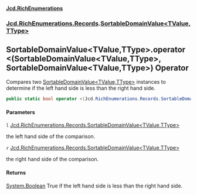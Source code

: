 #### [Jcd.RichEnumerations](index.md 'index')
### [Jcd.RichEnumerations.Records](Jcd.RichEnumerations.Records.md 'Jcd.RichEnumerations.Records').[SortableDomainValue&lt;TValue,TType&gt;](SortableDomainValue_TValue,TType_.md 'Jcd.RichEnumerations.Records.SortableDomainValue<TValue,TType>')

## SortableDomainValue<TValue,TType>.operator <(SortableDomainValue<TValue,TType>, SortableDomainValue<TValue,TType>) Operator

Compares two [SortableDomainValue&lt;TValue,TType&gt;](SortableDomainValue_TValue,TType_.md 'Jcd.RichEnumerations.Records.SortableDomainValue<TValue,TType>') instances to determine if the left hand side is less
than
the right hand side.

```csharp
public static bool operator <(Jcd.RichEnumerations.Records.SortableDomainValue<TValue,TType>? l, Jcd.RichEnumerations.Records.SortableDomainValue<TValue,TType>? r);
```
#### Parameters

<a name='Jcd.RichEnumerations.Records.SortableDomainValue_TValue,TType_.op_LessThan(Jcd.RichEnumerations.Records.SortableDomainValue_TValue,TType_,Jcd.RichEnumerations.Records.SortableDomainValue_TValue,TType_).l'></a>

`l` [Jcd.RichEnumerations.Records.SortableDomainValue&lt;](SortableDomainValue_TValue,TType_.md 'Jcd.RichEnumerations.Records.SortableDomainValue<TValue,TType>')[TValue](SortableDomainValue_TValue,TType_.md#Jcd.RichEnumerations.Records.SortableDomainValue_TValue,TType_.TValue 'Jcd.RichEnumerations.Records.SortableDomainValue<TValue,TType>.TValue')[,](SortableDomainValue_TValue,TType_.md 'Jcd.RichEnumerations.Records.SortableDomainValue<TValue,TType>')[TType](SortableDomainValue_TValue,TType_.md#Jcd.RichEnumerations.Records.SortableDomainValue_TValue,TType_.TType 'Jcd.RichEnumerations.Records.SortableDomainValue<TValue,TType>.TType')[&gt;](SortableDomainValue_TValue,TType_.md 'Jcd.RichEnumerations.Records.SortableDomainValue<TValue,TType>')

the left hand side of the comparison.

<a name='Jcd.RichEnumerations.Records.SortableDomainValue_TValue,TType_.op_LessThan(Jcd.RichEnumerations.Records.SortableDomainValue_TValue,TType_,Jcd.RichEnumerations.Records.SortableDomainValue_TValue,TType_).r'></a>

`r` [Jcd.RichEnumerations.Records.SortableDomainValue&lt;](SortableDomainValue_TValue,TType_.md 'Jcd.RichEnumerations.Records.SortableDomainValue<TValue,TType>')[TValue](SortableDomainValue_TValue,TType_.md#Jcd.RichEnumerations.Records.SortableDomainValue_TValue,TType_.TValue 'Jcd.RichEnumerations.Records.SortableDomainValue<TValue,TType>.TValue')[,](SortableDomainValue_TValue,TType_.md 'Jcd.RichEnumerations.Records.SortableDomainValue<TValue,TType>')[TType](SortableDomainValue_TValue,TType_.md#Jcd.RichEnumerations.Records.SortableDomainValue_TValue,TType_.TType 'Jcd.RichEnumerations.Records.SortableDomainValue<TValue,TType>.TType')[&gt;](SortableDomainValue_TValue,TType_.md 'Jcd.RichEnumerations.Records.SortableDomainValue<TValue,TType>')

the right hand side of the comparison.

#### Returns

[System.Boolean](https://docs.microsoft.com/en-us/dotnet/api/System.Boolean 'System.Boolean')
True if the left hand side is less than the right hand side.